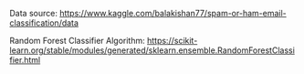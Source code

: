 Data source: https://www.kaggle.com/balakishan77/spam-or-ham-email-classification/data

Random Forest Classifier Algorithm: https://scikit-learn.org/stable/modules/generated/sklearn.ensemble.RandomForestClassifier.html


